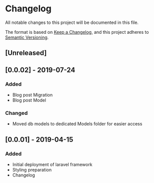# Changelog
All notable changes to this project will be documented in this file.

The format is based on [Keep a Changelog](https://keepachangelog.com/en/1.0.0/),
and this project adheres to [Semantic Versioning](https://semver.org/spec/v2.0.0.html).

## [Unreleased]

## [0.0.02] - 2019-07-24
### Added
- Blog post Migration
- Blog post Model

### Changed
- Moved db models to dedicated Models folder for easier access

## [0.0.01] - 2019-04-15
### Added
- Initial deployment of laravel framework
- Styling preparation
- Changelog